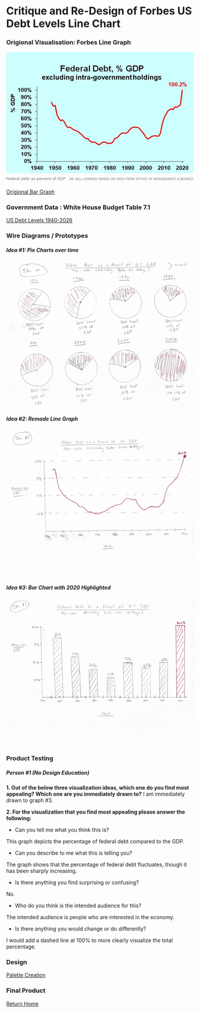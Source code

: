 # Critique and Re-Design of Forbes US Debt Levels Line Chart

### Origional Visualisation: Forbes Line Graph

![image](https://github.com/Jonr1944/JReisherPortfolio/blob/main/Origional%20Chart%20(2).jpg)

[Origional Bar Graph](https://www.forbes.com/sites/billconerly/2021/12/29/federal-debt-a-danger-to-business-but-not-this-year/?sh=3d6bd56f1497)

### Government Data : White House Budget Table 7.1

[US Debt Levels 1940-2026](https://www.whitehouse.gov/omb/historical-tables/)

### Wire Diagrams / Prototypes

##### Idea #1: Pie Charts over time

![image](https://github.com/Jonr1944/JReisherPortfolio/blob/main/Jreisher_Idea1.jpg)

##### Idea #2: Remade Line Graph

![image](https://github.com/Jonr1944/JReisherPortfolio/blob/main/jreisher_idea2.jpg)

##### Idea #3: Bar Chart with 2020 Highlighted

![image](https://github.com/Jonr1944/JReisherPortfolio/blob/main/jreisher_Idea3.jpg)

### Product Testing

##### Person #1 (No Design Education)

**1. Out of the below three visualization ideas, which one do you find most appealing? Which one are you immediately drawn to?**
I am immediately drawn to graph #3.  

**2. For the visualization that you find most appealing please answer the following:**

- Can you tell me what you think this is?

This graph depicts the percentage of federal debt compared to the GDP.

- Can you describe to me what this is telling you?

The graph shows that the percentage of federal debt fluctuates, though it has been sharply increasing.

- Is there anything you find surprising or confusing?

No.

- Who do you think is the intended audience for this?

The intended audience is people who are interested in the economy.

- Is there anything you would change or do differently?

I would add a dashed line at 100% to more clearly visualize the total percentage.

### Design

[Palette Creation](https://coolors.co/c1cad6-d4adcf-856084-84e296-dde1e4)

### Final Product

<div class="flourish-embed flourish-chart" data-src="visualisation/7302346"><script src="https://public.flourish.studio/resources/embed.js"></script></div> 

[Return Home](README.md)
